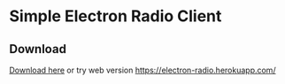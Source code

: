 # Simple Electron Radio Client

## Download 
[Download here](https://github.com/odysseymemoirs/electron-radio/releases/download/v1.0.0/electron-radio.Setup.1.0.0.exe
 "Electron Radio")
 or try web version https://electron-radio.herokuapp.com/

